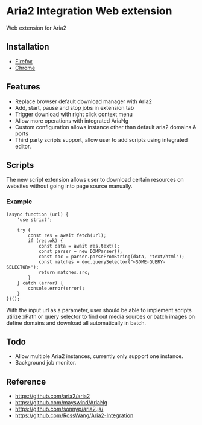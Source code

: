 # Aria2 Integration Web extension

Web extension for Aria2

## Installation

- [Firefox](https://addons.mozilla.org/en-US/firefox/addon/aria2-integration-extension/?utm_content=addons-manager-reviews-link&utm_medium=firefox-browser&utm_source=firefox-browser)
- [Chrome](https://chrome.google.com/webstore/detail/aria2-integration-extensi/chehmbmmchaagpilhabnocngnmjllgfi?hl=en&authuser=0)
## Features

- Replace browser default download manager with Aria2
- Add, start, pause and stop jobs in extension tab
- Trigger download with right click context menu
- Allow more operations with integrated AriaNg
- Custom configuration allows instance other than default aria2 domains & ports
- Third party scripts support, allow user to add scripts using integrated editor.

## Scripts

The new script extension allows user to download certain resources on websites without going into page source manually.

### Example

```
(async function (url) {
    'use strict';

    try {
        const res = await fetch(url);
        if (res.ok) {
          	const data = await res.text();
            const parser = new DOMParser();
            const doc = parser.parseFromString(data, "text/html");
            const matches = doc.querySelector("<SOME-QUERY-SELECTOR>");
            return matches.src;
        } 
    } catch (error) {
        console.error(error);
    }
})();
```

<p>
With the input url as a parameter, user should be able to implement scripts utilize xPath or query selector to find out media sources or batch images on define domains 
and download all automatically in batch.
</p>

## Todo

- Allow multiple Aria2 instances, currently only support one instance.
- Background job monitor.

## Reference

- https://github.com/aria2/aria2
- https://github.com/mayswind/AriaNg
- https://github.com/sonnyp/aria2.js/
- https://github.com/RossWang/Aria2-Integration
